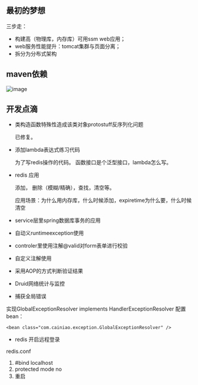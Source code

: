 ## 最初的梦想
三步走：
- 构建高（物理库，内存库）可用ssm web应用；
- web服务性能提升：tomcat集群与页面分离；
- 拆分为分布式架构
## maven依赖
![image](https://github.com/leoge0113/elegant_ssm/blob/master/image/ElegantSSM.jpg)

## 开发点滴
- 类构造函数特殊性造成该类对象protostuff反序列化问题

    已修复。
- 添加lambda表达式练习代码

    为了写redis操作的代码。
    函数接口是个泛型接口，lambda怎么写。
- redis 应用

    添加，
    删除（模糊/精确），查找，清空等。
    
    应用场景：为什么用内存库，什么时候添加，expiretime为什么要，什么时候清空
- service层里spring数据库事务的应用
- 自动义runtimeexception使用
- controler里使用注解@valid对form表单进行校验
- 自定义注解使用
- 采用AOP的方式判断验证结果
- Druid网络统计与监控
- 捕获全局错误

实现GlobalExceptionResolver implements HandlerExceptionResolver 
配置bean：
<!--全局异常捕捉 -->
	<bean class="com.cainiao.exception.GlobalExceptionResolver" />
- redis 开启远程登录

redis.conf
1. \#bind localhost
2. protected mode no
3. 重启   
